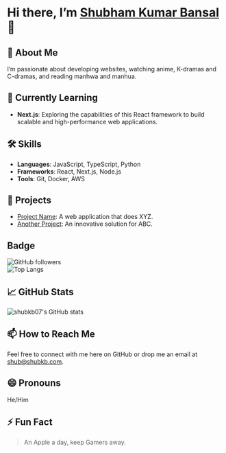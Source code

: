 # Hi there, I’m [Shubham Kumar Bansal](https://github.com/shubkb07) 👋

## 👀 About Me
I’m passionate about developing websites, watching anime, K-dramas and C-dramas, and reading manhwa and manhua.

## 🌱 Currently Learning
- **Next.js**: Exploring the capabilities of this React framework to build scalable and high-performance web applications.

## 🛠️ Skills
- **Languages**: JavaScript, TypeScript, Python
- **Frameworks**: React, Next.js, Node.js
- **Tools**: Git, Docker, AWS

## 🚀 Projects
- [Project Name](https://github.com/shubkb07/project-name): A web application that does XYZ.
- [Another Project](https://github.com/shubkb07/another-project): An innovative solution for ABC.

## Badge
![GitHub followers](https://img.shields.io/github/followers/shubkb07?label=Follow&style=social)<br>
![Top Langs](https://github-readme-stats.vercel.app/api/top-langs/?username=shubkb07&layout=compact)

## 📈 GitHub Stats
![shubkb07's GitHub stats](https://github-readme-stats.vercel.app/api?username=shubkb07&show_icons=true&theme=radical)

## 📫 How to Reach Me
Feel free to connect with me here on GitHub or drop me an email at [shub@shubkb.com](mailto:shub@shubkb.com).

## 😄 Pronouns
He/Him

## ⚡ Fun Fact
> An Apple a day, keep Gamers away.

<!---
shubkb07/shubkb07 is a ✨ special ✨ repository because its `README.md` (this file) appears on your GitHub profile.
You can click the Preview link to take a look at your changes.
--->
